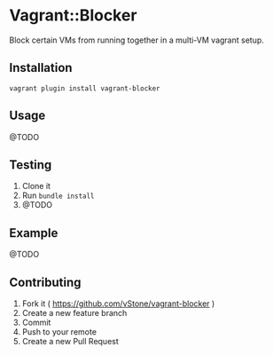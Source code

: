 # Vagrant::Blocker

Block certain VMs from running together in a multi-VM vagrant setup.

## Installation

    vagrant plugin install vagrant-blocker

## Usage

@TODO

## Testing

1. Clone it
2. Run `bundle install`
3. @TODO

## Example

@TODO

## Contributing

1. Fork it ( https://github.com/vStone/vagrant-blocker )
2. Create a new feature branch
3. Commit
4. Push to your remote
5. Create a new Pull Request
